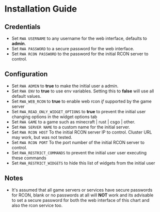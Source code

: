 # Installation Guide

## Credentials

- Set `RWA USERNAME` to any username for the web interface, defaults to **admin**.
- Set `RWA PASSWORD` to a secure password for the web interface.
- Set `RWA RCON PASSWORD` to the password for the initial RCON server to control.

## Configuration

- Set `RWA ADMIN` to **true** to make the initial user a admin.
- Set `RWA ENV` to **true** to use env variables. Setting this to **false** will use all default values.
- Set `RWA_WEB_RCON` to **true** to enable web rcon *if* supported by the game server
- Set `RWA_READ_ONLY_WIDGET_OPTIONS` to **true** to prevent the initial user changing options in the widget options tab
- Set `RWA GAME` to a game such as minecraft | rust | csgo | other.
- Set `RWA SERVER NAME` to a custom name for the initial server.
- Set `RWA RCON HOST` To the initial RCON server IP to control. Cluster URL may work, but was not tested.
- Set `RWA RCON PORT` To the port number of the initial RCON server to control.
- Set `RWA_RESTRICT_COMMANDS` to prevent the initial user user executing these commands
- Set `RWA_RESTRICT_WIDGETS` to hide this list of widgets from the initial user

## Notes

- It's assumed that all game servers or services have secure passwords for RCON, blank or no passwords at all will **NOT** work and its advisable to set a secure password for both the web interface of this chart and also the rcon service too.
